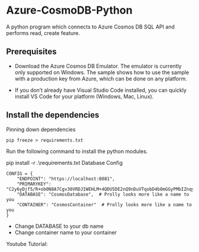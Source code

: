 # Azure-CosmoDB-Python
A python program which connects to Azure Cosmos DB SQL API and performs read, create feature.

## Prerequisites
- Download the Azure Cosmos DB Emulator. The emulator is currently only supported on Windows. The sample shows how to use the sample with a production key from Azure, which can be done on any platform.

- If you don’t already have Visual Studio Code installed, you can quickly install VS Code for your platform (Windows, Mac, Linux).

## Install the dependencies
Pinning down dependencies
```
pip freeze > requirements.txt
```
Run the following command to install the python modules.

pip install -r .\requirements.txt
Database Config
```
CONFIG = {
    "ENDPOINT": "https://localhost:8081",
    "PRIMARYKEY": "C2y6yDjf5/R+ob0N8A7Cgv30VRDJIWEHLM+4QDU5DE2nQ9nDuVTqobD4b8mGGyPMbIZnqyMsEcaGQy67XIw/Jw==",
    "DATABASE": "CosmosDatabase",  # Prolly looks more like a name to you
    "CONTAINER": "CosmosContainer"  # Prolly looks more like a name to you
}
```
- Change DATABASE to your db name
- Change container name to your container

Youtube Tutorial: 
 
